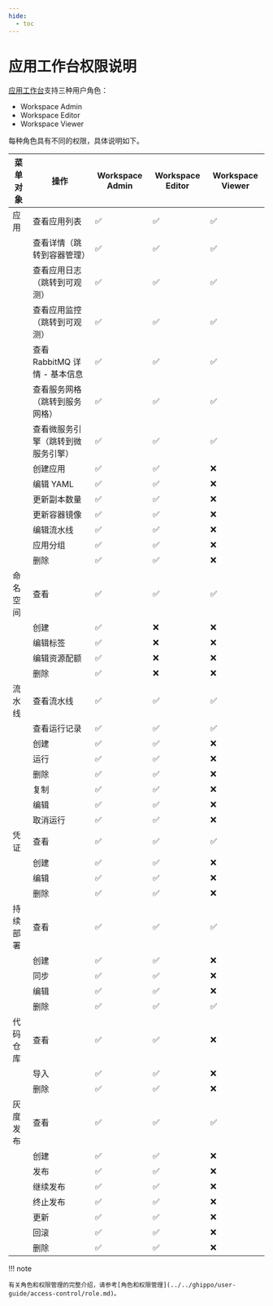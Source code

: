 ```yaml
---
hide:
  - toc
---
```


# 应用工作台权限说明

[应用工作台](index.md)支持三种用户角色：

- Workspace Admin
- Workspace Editor
- Workspace Viewer

每种角色具有不同的权限，具体说明如下。

<!--
有权限使用**✅**，无权限使用**❌**
-->

| 菜单对象 | 操作                               | Workspace Admin | Workspace Editor | Workspace Viewer |
| -------- | ---------------------------------- | --------------- | ---------------- | ---------------- |
| 应用     | 查看应用列表                       | ✅         | ✅          | ✅          |
|          | 查看详情（跳转到容器管理）         | ✅         | ✅          | ✅          |
|          | 查看应用日志（跳转到可观测）       | ✅         | ✅          | ✅          |
|          | 查看应用监控（跳转到可观测）       | ✅         | ✅          | ✅          |
|          | 查看 RabbitMQ 详情 - 基本信息      | ✅         | ✅          | ✅          |
|          | 查看服务网格（跳转到服务网格）     | ✅         | ✅          | ✅          |
|          | 查看微服务引擎（跳转到微服务引擎） | ✅         | ✅          | ✅          |
|          | 创建应用                           | ✅         | ✅          | ❌          |
|          | 编辑 YAML                          | ✅         | ✅          | ❌          |
|          | 更新副本数量                       | ✅         | ✅          | ❌          |
|          | 更新容器镜像                       | ✅         | ✅          | ❌          |
|          | 编辑流水线                         | ✅         | ✅          | ❌          |
|          | 应用分组                           | ✅         | ✅          | ❌          |
|          | 删除                               | ✅         | ✅          | ❌          |
| 命名空间 | 查看                               | ✅         | ✅          | ✅          |
|          | 创建                               | ✅         | ❌          | ❌          |
|          | 编辑标签                           | ✅         | ❌          | ❌          |
|          | 编辑资源配额                       | ✅         | ❌          | ❌          |
|          | 删除                               | ✅         | ❌          | ❌          |
| 流水线   | 查看流水线                         | ✅         | ✅          | ✅          |
|          | 查看运行记录                       | ✅         | ✅          | ✅          |
|          | 创建                               | ✅         | ✅          | ❌          |
|          | 运行                               | ✅         | ✅          | ❌          |
|          | 删除                               | ✅         | ✅          | ❌          |
|          | 复制                               | ✅         | ✅          | ❌          |
|          | 编辑                               | ✅         | ✅          | ❌          |
|          | 取消运行                           | ✅         | ✅          | ❌          |
| 凭证     | 查看                               | ✅         | ✅          | ✅          |
|          | 创建                               | ✅         | ✅          | ❌          |
|          | 编辑                               | ✅         | ✅          | ❌          |
|          | 删除                               | ✅         | ✅          | ❌          |
| 持续部署 | 查看                               | ✅         | ✅          | ✅          |
|          | 创建                               | ✅         | ✅          | ❌          |
|          | 同步                               | ✅         | ✅          | ❌          |
|          | 编辑                               | ✅         | ✅          | ❌          |
|          | 删除                               | ✅         | ✅          | ✅          |
| 代码仓库 | 查看                               | ✅         | ✅          | ❌          |
|          | 导入                               | ✅         | ✅          | ❌          |
|          | 删除                               | ✅         | ✅          | ❌          |
| 灰度发布 | 查看                               | ✅         | ✅          | ✅          |
|          | 创建                               | ✅         | ✅          | ❌          |
|          | 发布                               | ✅         | ✅          | ❌          |
|          | 继续发布                           | ✅         | ✅          | ❌          |
|          | 终止发布                           | ✅         | ✅          | ❌          |
|          | 更新                               | ✅         | ✅          | ❌          |
|          | 回滚                               | ✅         | ✅          | ❌          |
|          | 删除                               | ✅         | ✅          | ❌          |

!!! note

    有关角色和权限管理的完整介绍，请参考[角色和权限管理](../../ghippo/user-guide/access-control/role.md)。

